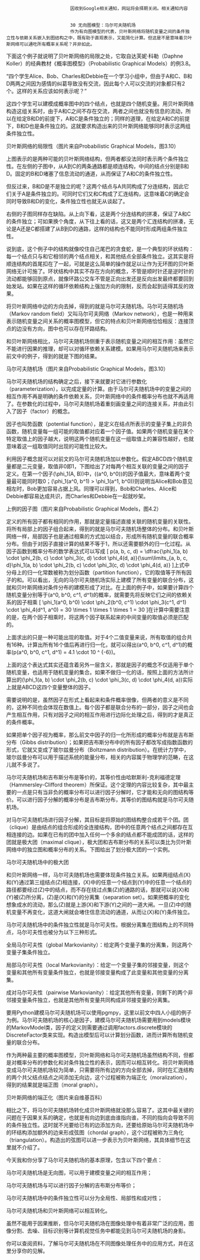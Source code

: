 
                            
                            因收到Google相关通知，网站将会择期关闭。相关通知内容
                            
                            
                            30 无向图模型：马尔可夫随机场
                            作为有向图模型的代表，贝叶斯网络将随机变量之间的条件独立性与依赖关系嵌入到图结构之中，既有助于直观表示，又能简化计算。但这是不是意味着贝叶斯网络可以通吃所有概率关系呢？并非如此。

下面这个例子就说明了贝叶斯网络的局限之处，它取自达芙妮·科勒（Daphne Koller）的经典教材《概率图模型》（Probabilistic Graphical Models）的例3.8。

“四个学生Alice、Bob、Charles和Debbie在一个学习小组中，但由于A和C、B和D两两之间因为感情的纠葛导致没有交流，因此每个人可以交流的对象都只有2个。这样的关系应该如何表示呢？”

这四个学生可以建模成概率图中的四个结点，也就是四个随机变量。用贝叶斯网络构造这组关系时，由于A和C之间不存在交流，两者之间也就没有信息的流动，所以在给定B和D的前提下，A和C是条件独立的；同样的道理，在给定A和C的前提下，B和D也是条件独立的。这就要求构造出来的贝叶斯网络能够同时表示这两组条件独立性。



贝叶斯网络的局限性（图片来自Probabilistic Graphical Models，图3.10）

上图表示的是两种可能的贝叶斯网络结构，但两者都没法同时表示两个条件独立性。在左侧的子图中，从A到C的两条通路都是顺连结构，中间的结点分别是B和D。固定的B和D堵塞了信息流动的通道，从而保证了A和C的条件独立性。

但反过来，B和D是不是独立的呢？这两个结点与A共同构成了分连结构，因此它们关于A是条件独立的。可同时它们又和C构成了汇连结构，这意味着C的确定会同时导致B和D的变化，条件独立性也就无从谈起了。

右侧的子图同样存在缺陷。从上向下看，这是两个分连结构的拼凑，保证了A和C的条件独立；可如果换个角度，从下往上看的话，这又是两个汇连结构的拼凑，无论是A还是C都搭建了从B到D的通路，这样的结构也不能同时形成两组条件独立性。

说到底，这个例子中的结构就像咬住自己尾巴的贪食蛇，是一个典型的环状结构：每一个结点只与和它相邻的两个结点相关，和其他结点全部条件独立。这其实是将顺连结构的首尾扣在了一起，可就是这么简单的操作就足以让作为无环图的贝叶斯网络无计可施了。环状结构中其实不存在方向的概念，不管是顺时针还是逆时针的流动都能够回到原点，就像环路公交车不管是正向出发还是反向出发最终都要回到始发站。如果在这样的循环依赖结构上强加方向的限制，反而会起到适得其反的效果。

将贝叶斯网络中边的方向去掉，得到的就是马尔可夫随机场。马尔可夫随机场（Markov random field）又叫马尔可夫网络（Markov network），也是一种用来表示随机变量之间关系的概率图模型，但它的特点和贝叶斯网络恰恰相反：连接顶点的边没有方向，图中也可以存在环路结构。

和贝叶斯网络相比，马尔可夫随机场侧重于表示随机变量之间的相互作用：虽然它不能进行因果的推理，却可以对循环依赖关系建模。如果用马尔可夫随机场来表示前文中的例子，得到的就是下图的结果。



马尔可夫随机场（图片来自Probabilistic Graphical Models，图3.10）

马尔可夫随机场的结构确定之后，接下来就要对它进行参数化（parameterization），以完成定量的计算。由于马尔可夫随机场中的变量之间的相互作用不再是明确的条件依赖关系，贝叶斯网络中的条件概率分布也就不再适用了。在参数化的过程中，马尔可夫随机场着重刻画变量之间的连接关系，并由此引入了因子（factor）的概念。

因子也叫势函数（potential function），是定义在结点所表示的变量子集上的非负函数，随机变量每一组可能的取值都对应着一个因子值。如果两个随机变量在某个特定取值上的因子越大，说明这两个随机变量在这一组取值上的兼容性越好，也就意味着这一组取值同时出现的可能性比较大。

利用因子概念就可以对前文的马尔可夫随机场加以参数化。假定ABCD四个随机变量都是二元变量，取值非0即1，下图给出了对每两个相互关联的变量之间的因子定义。在第一个因子\(\\phi_1(A, B)\)中，\((a^0, b^0)\)的因子值最大，意味着两个变量最可能同时取0；\(\\phi_1(a^0, b^1) > \\phi_1(a^1, b^0)\)则说明当Alice和Bob意见相左时，Bob更加容易占据上风。同理可以得到，Bob和Charles、Alice和Debbie都容易达成共识，而Charles和Debbie在一起就吵架。



上例的因子图（图片来自Probabilistic Graphical Models，图4.2）

定义的所有因子都有相同的作用，那就是定量描述直接关联的随机变量的关联性。将所有局部上的因子组合起来，得到的就是马尔可夫随机场整体的分布。和贝叶斯网络一样，局部因子也是通过相乘的方式加以结合，形成所有随机变量的联合概率分布。但由于对因子直接计算的结果不等于1，所以还需要额外的归一化过程。从因子函数到概率分布的数学表达式可以写成
\[ p(a, b, c, d) = \\dfrac{\\phi_1(a, b) \\cdot \\phi_2(b, c) \\cdot \\phi_3(c, d) \\cdot \\phi_4(d, a)}{\\sum\\limits_{a, b, c, d}\\phi_1(a, b) \\cdot \\phi_2(b, c) \\cdot \\phi_3(c, d) \\cdot \\phi_4(d, a)} \]上式中分母上的归一化常数被称为划分函数（partition function），它的取值等于所有因子的和。可以看出，无向的马尔可夫随机场实际上建模了所有变量的联合分布，这就和贝叶斯网络对条件分布的建模形成了对比。在上面的例子中，如果要计算四个随机变量分别等于\(a^0, b^0, c^1, d^1\)的概率，就需要先将反映它们之间的依赖关系的因子相乘
\[ \\phi_1(a^0, b^0) \\cdot \\phi_2(b^0, c^1) \\cdot \\phi_3(c^1, d^1) \\cdot \\phi_4(d^1, a^0) = 30 \\times 1 \\times 1 \\times 1 = 30 \]在计算中需要注意的是，在两个因子相乘时，将这两个因子联系起来的中间变量的取值必须是匹配的。

上面求出的只是一种可能出现的取值。对于4个二值变量来说，所有取值的组合共有16种。计算出所有16个值后再进行归一化，就可以得出\(a^0, b^0, c^1, d^1\)的概率\(p(a^0, b^0, c^1, d^1) = 4.1 \\cdot 10 ^ {-6}\)。

上面的这个表达式其实还蕴含着另外一层含义，那就是因子的概念不仅适用于单个随机变量，也适用于随机变量的集合。如果不做归一化的话，按照上面的方法所计算出的\(\\phi_1(a, b) \\cdot \\phi_2(b, c) \\cdot \\phi_3(c, d) \\cdot \\phi_4(d, a)\)实际上就是ABCD这四个变量整体的因子。

需要说明的是，虽然因子在形式上看起来和条件概率很像，但两者的意义是不同的，这种不同也会体现在数值上。每个因子都是联合分布的一部分，因子之间也会产生相互作用，只有对因子之间的相互作用进行边际化处理之后，得到的才是真正的条件概率。

如果把单个因子视为概率，那么前文中因子的归一化所形成的概率分布就是吉布斯分布（Gibbs distribution）；如果把吉布斯分布中的所有因子都改写成指数函数的形式，它就又变成了玻尔兹曼分布（Boltzmann distribution）。在统计力学中，玻尔兹曼分布可以用于描述系统的能量分布，相关的内容属于物理学的范畴，在这儿就不多说了。

马尔可夫随机场和吉布斯分布是等价的，其等价性由哈默斯利-克利福德定理（Hammersley-Clifford theorem）所保证。这个定理的内容比较复杂，其中最主要的一点是只有当非负的概率分布可以进行因子分解时，它才能和无向的图结构等价。可以进行因子分解的概率分布是吉布斯分布，其等价的图结构就是马尔可夫随机场。

对马尔可夫随机场进行因子分解，其目标是将原始的图结构整合成若干个团。团（clique）是由结点的组合形成的全连接结构，团中的任意两个结点之间都存在互相连接的边。如果在已有的团中加入任何一个多余的结点都不能成团的话，这样的团就是极大团（maximal clique），极大团和吉布斯分布的关系可以类比为贝叶斯网络中的独立图和概率分布的关系。下图给出了划分极大团的一个实例。



马尔可夫随机场中的极大团

和贝叶斯网络一样，马尔可夫随机场也需要体现条件独立关系。如果两组结点\(X\)和\(Y\)通过第三组结点\(Z\)相连接，\(X\)中的任意一个结点到\(Y\)中的任意一个结点的路径都要经过\(Z\)中的结点，而不存在绕过点集\(Z\)的通路的话，那就可以说\(X\)和\(Y\)被\(Z\)所分离，\(Z\)是\(X\)和\(Y\)的分离集（separation set）。如果把概率的变化想象成水的流动，那么\(Z\)就是上游\(X\)和下游\(Y\)之间的一道大闸。一旦\(Z\)中的随机变量不再变化，这道大闸就会堵住信息流动的通道，从而让\(X\)和\(Y\)条件独立。

马尔可夫随机场中的条件独立性就是马尔可夫性。根据分离集在图结构上的不同特点，马尔可夫性也被分为以下三种形式。


全局马尔可夫性（global Markovianity）：给定两个变量子集的分离集，则这两个变量子集条件独立。

局部马尔可夫性（local Markovianity）：给定一个变量子集的邻接变量，则这个变量和其他所有变量条件独立，也就是邻接变量构成了此变量和其他变量的分离集。

成对马尔可夫性（pairwise Markovianity）：给定其他所有变量，则剩下的两个非邻接变量条件独立，也就是其他所有变量共同构成非邻接变量的分离集。


要用Python建模马尔可夫随机场可以使用pgmpy，这里以前文中四人小组的例子为例。马尔可夫随机场的核心是因子，建模马尔可夫随机场需要用到models模块的MarkovModel类，因子的定义则需要通过调用factors.discrete模块的DiscreteFactor类来实现。构造出模型后可以计算划分函数，进而计算所有随机变量的联合分布。

作为两种最主要的概率图模型，贝叶斯网络和马尔可夫随机场虽然结构不同，但都是对概率分布的参数化和对条件独立性的表示，因而可以相互转化。将贝叶斯网络变成马尔可夫随机场较为简单，只需要将所有边的方向全部去掉，同时在汇连结构的两个共父结点结点之间添加无向边，这个过程被称为端正化（moralization），得到的结果就是端正图（moral graph）。



贝叶斯网络的端正化（图片来自维基百科）

相比之下，将马尔可夫随机场转化成贝叶斯网络就没那么容易了。这其中最关键的问题在于因果关系的确定，也就是有向边到底由谁指向谁，不同的指向会导致不同的条件独立性。这时就不光要给已有的边添加方向，还要给原始马尔可夫随机场中的环结构添加额外的边来形成弦图（chordal graph），这个过程被称为三角化（triangulation）。构造出的弦图可以进一步表示为贝叶斯网络，其具体细节在这里就不介绍了。

今天我和你分享了马尔可夫随机场的基本原理，包含以下四个要点：


马尔可夫随机场是无向图，可以用于建模变量之间的相互作用；

马尔可夫随机场与可以进行因子分解的吉布斯分布等价；

马尔可夫随机场中的条件独立性可以分为全局性、局部性和成对性；

马尔可夫随机场和贝叶斯网络可以相互转化。


虽然不能用于因果推断，但马尔可夫随机场在图像处理中有着非常广泛的应用，图像分割、去噪、目标识别等计算机视觉任务中都能见到马尔可夫随机场的身影。

你可以查阅资料，了解马尔可夫随机场在不同图像处理任务中的应用方式，并在这里分享你的见解。



                        
                        
                            